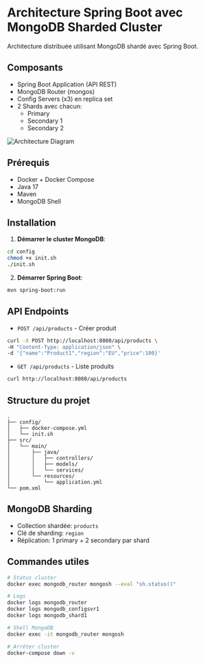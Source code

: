 # Architecture Spring Boot avec MongoDB Sharded Cluster

Architecture distribuée utilisant MongoDB shardé avec Spring Boot.

## Composants
- Spring Boot Application (API REST)
- MongoDB Router (mongos)
- Config Servers (x3) en replica set
- 2 Shards avec chacun:
  - Primary
  - Secondary 1
  - Secondary 2

![Architecture Diagram](architecture-diagram.png)

## Prérequis
- Docker + Docker Compose
- Java 17
- Maven
- MongoDB Shell

## Installation

1. **Démarrer le cluster MongoDB**:
```bash
cd config
chmod +x init.sh
./init.sh
```

2. **Démarrer Spring Boot**:
```bash
mvn spring-boot:run
```

## API Endpoints

- `POST /api/products` - Créer produit
```bash
curl -X POST http://localhost:8080/api/products \
-H "Content-Type: application/json" \
-d '{"name":"Product1","region":"EU","price":100}'
```

- `GET /api/products` - Liste produits
```bash
curl http://localhost:8080/api/products
```

## Structure du projet
```
.
├── config/
│   ├── docker-compose.yml
│   └── init.sh
├── src/
│   └── main/
│       ├── java/
│       │   ├── controllers/
│       │   ├── models/
│       │   └── services/
│       └── resources/
│           └── application.yml
└── pom.xml
```

## MongoDB Sharding

- Collection shardée: `products`
- Clé de sharding: `region`
- Réplication: 1 primary + 2 secondary par shard

## Commandes utiles

```bash
# Status cluster
docker exec mongodb_router mongosh --eval "sh.status()"

# Logs 
docker logs mongodb_router
docker logs mongodb_configsvr1
docker logs mongodb_shard1

# Shell MongoDB
docker exec -it mongodb_router mongosh

# Arrêter cluster
docker-compose down -v
```
